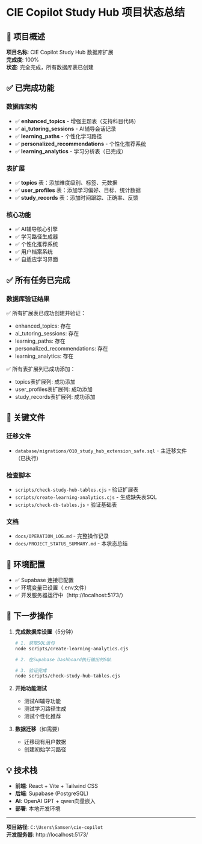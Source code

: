 # CIE Copilot Study Hub 项目状态总结

## 🎯 项目概述
**项目名称**: CIE Copilot Study Hub 数据库扩展  
**完成度**: 100%  
**状态**: 完全完成，所有数据库表已创建  

## ✅ 已完成功能

### 数据库架构
- ✅ **enhanced_topics** - 增强主题表（支持科目代码）
- ✅ **ai_tutoring_sessions** - AI辅导会话记录
- ✅ **learning_paths** - 个性化学习路径
- ✅ **personalized_recommendations** - 个性化推荐系统
- ✅ **learning_analytics** - 学习分析表（已完成）

### 表扩展
- ✅ **topics** 表：添加难度级别、标签、元数据
- ✅ **user_profiles** 表：添加学习偏好、目标、统计数据
- ✅ **study_records** 表：添加时间跟踪、正确率、反馈

### 核心功能
- ✅ AI辅导核心引擎
- ✅ 学习路径生成器
- ✅ 个性化推荐系统
- ✅ 用户档案系统
- ✅ 自适应学习界面

## ✅ 所有任务已完成

### 数据库验证结果
✅ 所有扩展表已成功创建并验证：
- enhanced_topics: 存在
- ai_tutoring_sessions: 存在  
- learning_paths: 存在
- personalized_recommendations: 存在
- learning_analytics: 存在

✅ 所有表扩展列已成功添加：
- topics表扩展列: 成功添加
- user_profiles表扩展列: 成功添加
- study_records表扩展列: 成功添加

## 📁 关键文件

### 迁移文件
- `database/migrations/010_study_hub_extension_safe.sql` - 主迁移文件（已执行）

### 检查脚本
- `scripts/check-study-hub-tables.cjs` - 验证扩展表
- `scripts/create-learning-analytics.cjs` - 生成缺失表SQL
- `scripts/check-db-tables.js` - 验证基础表

### 文档
- `docs/OPERATION_LOG.md` - 完整操作记录
- `docs/PROJECT_STATUS_SUMMARY.md` - 本状态总结

## 🔧 环境配置
- ✅ Supabase 连接已配置
- ✅ 环境变量已设置（.env文件）
- ✅ 开发服务器运行中（http://localhost:5173/）

## 🚀 下一步操作

1. **完成数据库设置**（5分钟）
   ```bash
   # 1. 获取SQL语句
   node scripts/create-learning-analytics.cjs
   
   # 2. 在Supabase Dashboard执行输出的SQL
   
   # 3. 验证完成
   node scripts/check-study-hub-tables.cjs
   ```

2. **开始功能测试**
   - 测试AI辅导功能
   - 测试学习路径生成
   - 测试个性化推荐

3. **数据迁移**（如需要）
   - 迁移现有用户数据
   - 创建初始学习路径

## 💡 技术栈
- **前端**: React + Vite + Tailwind CSS
- **后端**: Supabase (PostgreSQL)
- **AI**: OpenAI GPT + qwen向量嵌入
- **部署**: 本地开发环境

---


**项目路径**: `C:\Users\Samsen\cie-copilot`  
**开发服务器**: http://localhost:5173/